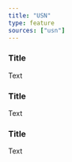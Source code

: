 ```yaml
---
title: "USN"
type: feature
sources: ["usn"]
---
```


<!-- ***NOT IN USE***

queue_fulfill_order
send_customer_email
token
default_fulfillmentservice_id
hmac_shared_secret
group_duplicate_order_items

-->

<!-- meta -->
### Title
Text

<!-- meta -->
### Title
Text

<!-- meta -->
### Title
Text
